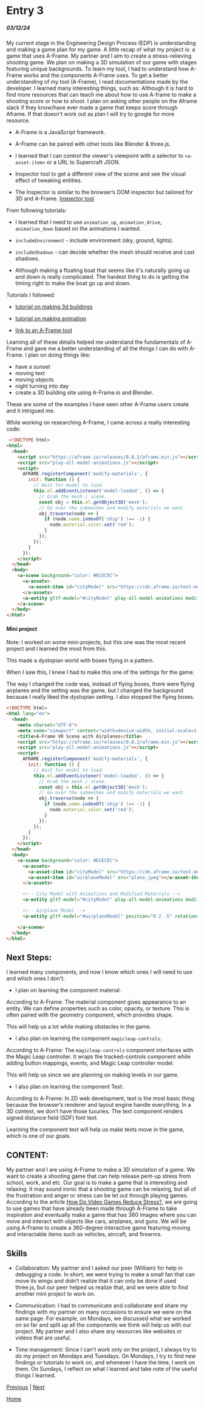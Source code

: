 
# Entry 3
##### 03/12/24

My current stage in the Engineering Design Process (EDP) is understanding and making a game plan for my game. A little recap of what my project is: a game that uses A-Frame. My partner and I aim to create a stress-relieving shooting game. We plan on making a 3D simulation of our game with stages featuring unique backgrounds. To learn my tool, I had to understand how A-Frame works and the components A-Frame uses. To get a better understanding of my tool (A-Frame), I read documentations made by the developer. I learned many interesting things, such as:
Although it is hard to find more resources that can teach me about how to use A-frame to make a shooting score or how to shoot. I plan on asking other people on the Aframe slack if they know/have ever made a game that keeps score through Aframe. If that doesn't work out as plan I will try to google for more resource.

* A-Frame is a JavaScript framework.

* A-Frame can be paired with other tools like Blender & three.js.
* I learned that I can control the viewer's viewpoint with a selector to `<a-asset-item>` or a URL to Supercraft JSON.

* Inspector tool to get a different view of the scene and see the visual effect of tweaking entities.

* The Inspector is similar to the browser’s DOM inspector but tailored for 3D and A-Frame. [Inspector tool](https://github.com/aframevr/aframe-inspect)

From following tutorials:

* I learned that I need to use `animation_up`, `animation_drive`, `animation_down` based on the animations I wanted.

* `includeEnvironment` - include environment (sky, ground, lights).
* `includeShadows` - can decide whether the mesh should receive and cast shadows.

* Although making a floating boat that seems like it's naturally going up and down is really complicated. The hardest thing to do is getting the timing right to make the boat go up and down.

Tutorials I followed:
- [tutorial on making 3d buildings](https://www.youtube.com/watch?v=5lTAt3HGPSw)

- [tutorial on making animation](https://www.youtube.com/watch?v=ZGk5XlPscsk)

- [link to an A-Frame tool](https://www.npmjs.com/package/aframe-supercraft-loader)

Learning all of these details helped me understand the fundamentals of A-Frame and gave me a better understanding of all the things I can do with A-Frame. I plan on doing things like:

 - have a sunset
 - moving text
 - moving objects
 - night turning into day
 - create a 3D building site using A-Frame.io and Blender.

 These are some of the examples I have seen other A-Frame users create and it intrigued me.

While working on researching A-Frame, I came across a really interesting code:

```html
 <!DOCTYPE html>
<html>
  <head>
    <script src="https://aframe.io/releases/0.8.2/aframe.min.js"></script>
    <script src="play-all-model-animations.js"></script>
    <script>
      AFRAME.registerComponent('modify-materials', {
        init: function () {
          // Wait for model to load.
          this.el.addEventListener('model-loaded', () => {
            // Grab the mesh / scene.
            const obj = this.el.getObject3D('mesh');
            // Go over the submeshes and modify materials we want.
            obj.traverse(node => {
              if (node.name.indexOf('ship') !== -1) {
                node.material.color.set('red');
              }
            });
          });
        }
      });
    </script>
  </head>
  <body>
    <a-scene background="color: #ECECEC">
      <a-assets>
        <a-asset-item id="cityModel" src="https://cdn.aframe.io/test-models/models/glTF-2.0/virtualcity/VC.gltf"></a-asset-item>
      </a-assets>
      <a-entity gltf-model="#cityModel" play-all-model-animations modify-materials></a-entity>
    </a-scene>
  </body>
</html>
```

#### Mini project

Note: I worked on some mini-projects, but this one was the most recent project and I learned the most from this.

This made a dystopian world with boxes flying in a pattern.

When I saw this, I knew I had to make this one of the settings for the game.

The way I changed the code was, instead of flying boxes, there were flying airplanes and the setting was the game, but I changed the background because I really liked the dystopian setting. I also stopped the flying boxes.

```html
<!DOCTYPE html>
<html lang="en">
  <head>
    <meta charset="UTF-8">
    <meta name="viewport" content="width=device-width, initial-scale=1.0">
    <title>A-Frame VR Scene with Airplanes</title>
    <script src="https://aframe.io/releases/0.8.2/aframe.min.js"></script>
    <script src="play-all-model-animations.js"></script>
    <script>
      AFRAME.registerComponent('modify-materials', {
        init: function () {
          // Wait for model to load.
          this.el.addEventListener('model-loaded', () => {
            // Grab the mesh / scene.
            const obj = this.el.getObject3D('mesh');
            // Go over the submeshes and modify materials we want.
            obj.traverse(node => {
              if (node.name.indexOf('ship') !== -1) {
                node.material.color.set('red');
              }
            });
          });
        }
      });
    </script>
  </head>
  <body>
    <a-scene background="color: #ECECEC">
      <a-assets>
        <a-asset-item id="cityModel" src="https://cdn.aframe.io/test-models/models/glTF-2.0/virtualcity/VC.gltf"></a-asset-item>
        <a-asset-item id="airplaneModel" src="plane.jpeg"></a-asset-item>
      </a-assets>

      <!-- City Model with Animations and Modified Materials -->
      <a-entity gltf-model="#cityModel" play-all-model-animations modify-materials></a-entity>

      <!-- Airplane Model -->
      <a-entity gltf-model="#airplaneModel" position="0 2 -5" rotation="0 180 0" scale="0.5 0.5 0.5"></a-entity>

    </a-scene>
  </body>
</html>

```

## Next Steps:

I learned many components, and now I know which ones I will need to use and which ones I don't.

- I plan on learning the component material.

According to A-Frame: The material component gives appearance to an entity. We can define properties such as color, opacity, or texture. This is often paired with the geometry component, which provides shape.

This will help us a lot while making obstacles in the game.

- I also plan on learning the component `magicleap-controls`.

According to A-Frame: The `magicleap-controls` component interfaces with the Magic Leap controller. It wraps the tracked-controls component while adding button mappings, events, and Magic Leap controller model.

This will help us since we are planning on making levels in our game.

- I also plan on learning the component Text.

According to A-Frame: In 2D web development, text is the most basic thing because the browser’s renderer and layout engine handle everything. In a 3D context, we don’t have those luxuries. The text component renders signed distance field (SDF) font text.

Learning the component text will help us make texts move in the game, which is one of our goals.

## CONTENT:

 My partner and I are using A-Frame to make a 3D simulation of a game. We want to create a shooting game that can help release pent-up stress from school, work, and etc. Our goal is to make a game that is interesting and relaxing. It may sound ironic that a shooting game can be relaxing, but all of the frustration and anger or stress can be let out through playing games. According to the article [How Do Video Games Reduce Stress?](https://www.healthygamer.gg/blog/do-video-games-reduce-stress#:~:text=When%20we%20play%20a%20video,the%20stresses%20of%20the%20day.), we are going to use games that have already been made through A-Frame to take inspiration and eventually make a game that has 360 images where you can move and interact with objects like cars, airplanes, and guns. We will be using A-Frame to create a 360-degree interactive game featuring moving and interactable items such as vehicles, aircraft, and firearms.

## Skills

* Collaboration: My partner and I asked our peer (William) for help in debugging a code. In short, we were trying to make a small fan that can move its wings and didn’t realize that it can only be done if used three.js, but our peer helped us realize that, and we were able to find another mini project to work on.
* Communication: I had to communicate and collaborate and share my findings with my partner on many occasions to ensure we were on the same page. For example, on Mondays, we discussed what we worked on so far and split up all the components we think will help us with our project. My partner and I also share any resources like websites or videos that are useful.

* Time management: Since I can't work only on the project, I always try to do my project on Mondays and Tuesdays. On Mondays, I try to find new findings or tutorials to work on, and whenever I have the time, I work on them. On Sundays, I reflect on what I learned and take note of the useful things I learned.

[Previous](entry02.md) | [Next](entry04.md)

[Home](../README.md)
